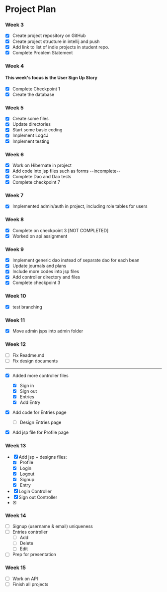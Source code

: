 # Project Plan

### Week 3
- [x] Create project repository on GitHub
- [x] Create project structure in intellij and push
- [x] Add link to list of indie projects in student repo.
- [x] Complete Problem Statement

### Week 4
#### This week's focus is the User Sign Up Story
- [x] Complete Checkpoint 1
- [x] Create the database

### Week 5
- [x] Create some files
- [x] Update directories
- [x] Start some basic coding
- [x] Implement Log4J
- [x] Implement testing

### Week 6
- [x] Work on Hibernate in project
- [x] Add code into jsp files such as forms --incomplete--
- [x] Complete Dao and Dao tests
- [x] Complete checkpoint 7

### Week 7
- [x] Implemented admin/auth in project, including role tables for users

### Week 8
- [x] Complete on checkpoint 3 [NOT COMPLETED]
- [x] Worked on api assignment

### Week 9
- [x] Implement generic dao instead of separate dao for each bean
- [x] Update journals and plans
- [x] Include more codes into jsp files
- [x] Add controller directory and files
- [x] Complete checkpoint 3

### Week 10
- [x] test branching

### Week 11
- [x] Move admin jsps into admin folder

### Week 12
- [ ] Fix Readme.md
- [ ] Fix design documents
------
- [x] Added more controller files
  - [x] Sign in
  - [x] Sign out
  - [x] Entries
  - [x] Add Entry
- [x] Add code for Entries page
  - [ ] Design Entries page
- [x] Add jsp file for Profile page


### Week 13
- [x] Add jsp + designs files:
  - [x] Profile
  - [x] Login
  - [x] Logout
  - [x] Signup
  - [x] Entry
- [x] Login Controller
- [x] Sign out Controller
- [x] 

### Week 14
- [ ] Signup (username & email) uniqueness
- [ ] Entries controller
  - [ ] Add
  - [ ] Delete
  - [ ] Edit
- [ ] Prep for presentation
  
### Week 15
- [ ] Work on API
- [ ] Finish all projects